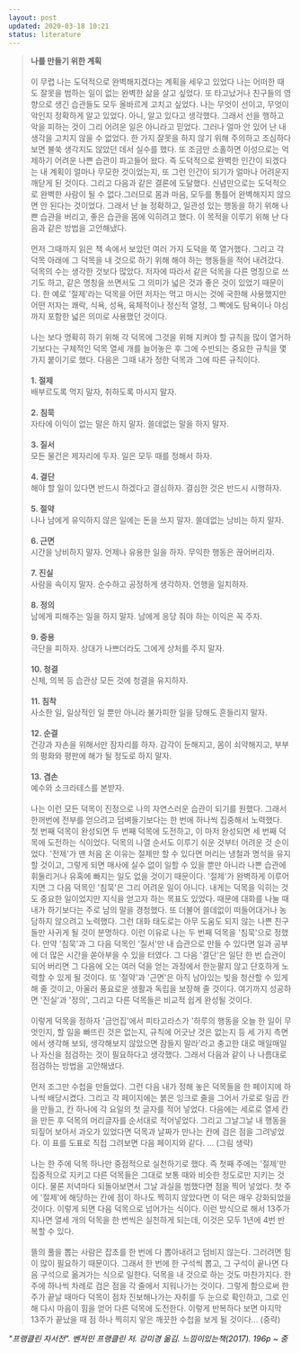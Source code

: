 ```yaml
---
layout: post
updated: 2020-03-18 10:21
status: literature
---
```

> **나를 만들기 위한 계획**<br><br>
> 이 무렵 나는 도덕적으로 완벽해지겠다는 계획을 세우고 있었다 나는 어떠한 때도 잘못을 범하는 일이 없는 완벽한 삶을 살고 싶었다. 또 타고났거나 친구들의 영향으로 생긴 습관들도 모두 올바르게 고치고 싶었다. 나는 무엇이 선이고, 무엇이 악인지 정확하게 알고 있었다. 아니, 알고 있다고 생각했다. 그래서 선을 행하고 악을 피하는 것이 그리 어려운 일은 아니라고 믿었다. 그러나 얼마 안 있어 난 내 생각을 고치지 않을 수 없었다. 한 가지 잘못을 하지 않기 위해 주의하고 조심하다 보면 불쑥 생각지도 않았던 데서 실수를 했다. 또 조금만 소홀하면 이성으로는 억제하기 어려운 나쁜 습관이 파고들어 왔다. 즉 도덕적으로 완벽한 인간이 되겠다는 내 계획이 얼마나 무모한 것이었는지, 또 그런 인간이 되기가 얼마나 어려운지 깨닫게 된 것이다. 그리고 다음과 같은 결론에 도달했다. 신념만으로는 도덕적으로 완벽한 사람이 될 수 없다.그러므로 몸과 마음, 모두를 통틀어 완벽해지지 않으면 안 된다는 것이었다. 그래서 난 늘 정확하고, 일관성 있는 행동을 하기 위해 나쁜 습관을 버리고, 좋은 습관을 몸에 익히려고 했다. 이 목적을 이루기 위해 난 다음과 같은 방법을 고안해냈다.<br><br>
> 먼저 그때까지 읽은 책 속에서 보았던 여러 가지 도덕을 쭉 열거했다. 그리고 각 덕목 아래에 그 덕목을 내 것으로 하기 위해 해야 하는 행동들을 적어 내려갔다. 덕목의 수는 생각한 것보다 많았다. 저자에 따라서 같은 덕목을 다른 명칭으로 쓰기도 하고, 같은 명칭을 쓰면서도 그 의미가 넓은 것과 좋은 것이 있었기 때문이다. 한 예로 '절제'라는 덕목을 어떤 저자는 먹고 마시는 것에 국한해 사용했지만 어떤 저자는 쾌락, 식욕, 성욕, 육체적이나 정신적 열정, 그 빡에도 탐욕이나 야심까지 포함한 넓은 의미로 사용했던 것이다.<br><br>
> 나는 보다 명확히 하기 위해 각 덕목에 그것을 위해 지켜야 할 규칙을 많이 열거하기보다는 구체적인 덕목 열세 개를 늘어놓은 후 그에 수반되는 중요한 규칙을 몇 가지 붙이기로 했다. 다음은 그때 내가 정한 덕목과 그에 따른 규칙이다.<br><br>
> **1. 절제**<br>
> 배부르도록 먹지 말자, 취하도록 마시지 말자.<br><br>
> **2. 침묵**<br>
> 자타에 이익이 없는 말은 하지 말자. 쓸데없는 말을 하지 말자.<br><br>
> **3. 질서**<br>
> 모든 물건은 제자리에 두자. 일은 모두 때를 정해서 하자.<br><br>
> **4. 결단**<br>
> 해야 할 일이 있다면 반드시 하겠다고 결심하자. 결심한 것은 반드시 시행하자.<br><br>
> **5. 절약**<br>
> 나나 남에게 유익하지 않은 일에는 돈을 쓰지 말자. 쓸데없는 낭비는 하지 말자.<br><br>
> **6. 근면**<br>
> 시간을 낭비하지 말자. 언제나 유용한 일을 하자. 무익한 행동은 끊어버리자.<br><br>
> **7. 진실**<br>
> 사람을 속이지 말자. 순수하고 공정하게 생각하자. 언행을 일치하자.<br><br>
> **8. 정의**<br>
> 남에게 피해주는 일을 하지 말자. 남에게 응당 줘야 하는 이익은 꼭 주자.<br><br>
> **9. 중용**<br>
> 극단을 피하자. 상대가 나쁘더라도 그에게 상처를 주지 말자.<br><br>
> **10. 청결**<br>
> 신체, 의복 등 습관상 모든 것에 청결을 유지하자.<br><br>
> **11. 침착**<br>
> 사소한 일, 일상적인 일 뿐만 아니라 불가피한 일을 당해도 흔들리지 말자.<br><br>
> **12. 순결**<br>
> 건강과 자손을 위해서만 잠자리를 하자. 감각이 둔해지고, 몸이 쇠약해지고, 부부의 평화와 평판에 해가 될 정도로 하지 말자.<br><br>
> **13. 겸손**<br>
> 예수와 소크라테스를 본받자.<br><br>
> 나는 이런 모든 덕목이 진정으로 나의 자연스러운 습관이 되기를 원했다. 그래서 한꺼번에 전부를 얻으려고 덤벼들기보다는 한 번에 하나씩 집중해서 노력했다. 첫 번째 덕목이 완성되면 두 번째 덕목에 도전하고, 이 마저 완성되면 세 번째 덕목에 도전하는 식이었다. 덕목의 나열 순서도 이루기 쉬운 것부터 어려운 것 순이었다. '전제'가 맨 처음 온 이유는 절제만 할 수 있다면 머리는 냉철과 명석을 유지할 것이고, 그렇게 되면 매사에 실수 없이 일할 수 있을 뿐만 아니라 나쁜 습관에 휘둘리거나 유혹에 빠지는 일도 없을 것이기 때문이다. '절제'가 완벽하게 이루어지면 그 다음 덕목인 '침묵'은 그리 어려운 일이 아니다. 내게는 덕목을 익히는 것도 중요한 일이었지만 지식을 얻고자 하는 목표도 있었다. 때문에 대화를 나눌 때 내가 하기보다는 주로 남의 말을 경청했다. 또 더불어 쓸데없이 떠들어대거나 농담하지 않으려고 노력했다. 그런 대화 태도로는 아무 도움도 되지 않는 나쁜 친구들만 사귀게 될 것이 분명하다. 이런 이유로 나는 두 번째 덕목을 '침묵'으로 정했다. 만약 '침묵'과 그 다음 덕목인 '질서'만 내 습관으로 만들 수 있다면 일과 공부에 더 많은 시간을 쏟아부을 수 있을 터였다. 그 다음 '결단'은 일단 한 번 습관이 되어 버리면 그 다음에 오는 여러 덕을 얻는 과정에서 한눈팔지 않고 단호하게 노력할 수 있게 될 것이다. 또 '절약'과 '근면'은 아직 남아있는 빚을 청산할 수 있게 해 줄 것이고, 아울러 풍요로운 생활과 독립을 보장해 줄 것이다. 여기까지 성공하면 '진실'과 '정의', 그리고 다른 덕목들은 비교적 쉽게 완성될 것이다.<br><br>
> 이렇게 덕목을 정하자 '금언집'에서 피타고라스가 '하루의 행동을 오늘 한 일이 무엇인지, 할 일을 빠뜨린 것은 없는지, 규칙에 어긋난 것은 없는지 등 세 가지 측면에서 생각해 보되, 생각해보지 않았으면 잠들지 말라'라고 충고한 대로 매일매일 나 자신을 점검하는 것이 필요하다고 생각했다. 그래서 다음과 같이 나 나름대로 점검하는 방법을 고안해냈다.<br><br>
> 먼저 조그만 수첩을 만들었다. 그런 다음 내가 정해 놓은 덕목들을 한 페이지에 하나씩 배당시켰다. 그리고 각 페이지에는 붉은 잉크로 줄을 그어서 가로로 일곱 칸을 만들고, 칸 하나에 각 요일의 첫 글자를 적어 넣었다. 다음에는 세로로 열세 칸을 만든 후 덕목의 머리글자를 순서대로 적어넣었다. 그리고 그날그날 내 행동을 되짚어 보아서 과오가 있었다면 덕목과 날짜가 만나는 칸에 검은 점을 그려넣었다. 이 표를 도표로 직접 그려보면 다음 페이지와 같다. ... (그림 생략)<br><br>
> 나는 한 주에 덕목 하나만 중점적으로 실천하기로 했다. 즉 첫째 주에는 '절제'만 집중적으로 지키고 다른 덕목들은 그대로 보통 때와 비슷한 정도로만 지키는 것이다. 물론 저녁마다 되돌아보면서 그날 과실을 범했다면 점을 찍어 넣었다. 첫 주에 '절제'에 해당하는 칸에 점이 하나도 찍히지 않았다면 이 덕은 매우 강화되었을 것이다. 이렇게 되면 다음 덕목으로 넘어가는 식이다. 이런 방식으로 해서 13주가 지나면 열세 개의 덕목을 한 번씩은 실천하게 되는데, 이것은 모두 1년에 4번 반복할 수 있다.<br><br>
> 뜰의 풀을 뽑는 사람은 잡초를 한 번에 다 뽑아내려고 덤비지 않는다. 그러려면 힘이 많이 필요하기 때문이다. 그래서 한 번에 한 구석씩 뽑고, 그 구석이 끝나면 다음 구석으로 옮겨가는 식으로 일한다. 덕목을 내 것으로 하는 것도 마찬가지다. 한 주에 하나씩 차례로 검은 점을 각 줄에서 지워나가는 것이다. 그렇게 함으로써 한 주가 끝날 때마다 덕목이 점차 진보해나가는 자취를 두 눈으로 확인하고, 그로 인해 다시 마음이 힘을 얻어 다른 덕목에 도전한다. 이렇게 반복하다 보면 마지막 13주가 끝났을 때 점 하나 찍히지 앟은 깨끗한 수첩을 보게 될 것이다... (중략)

_"프랭클린 자서전". 벤저민 프랭클린 저. 강미경 옮김. 느낌이있는책(2017). 196p ~ 중_
